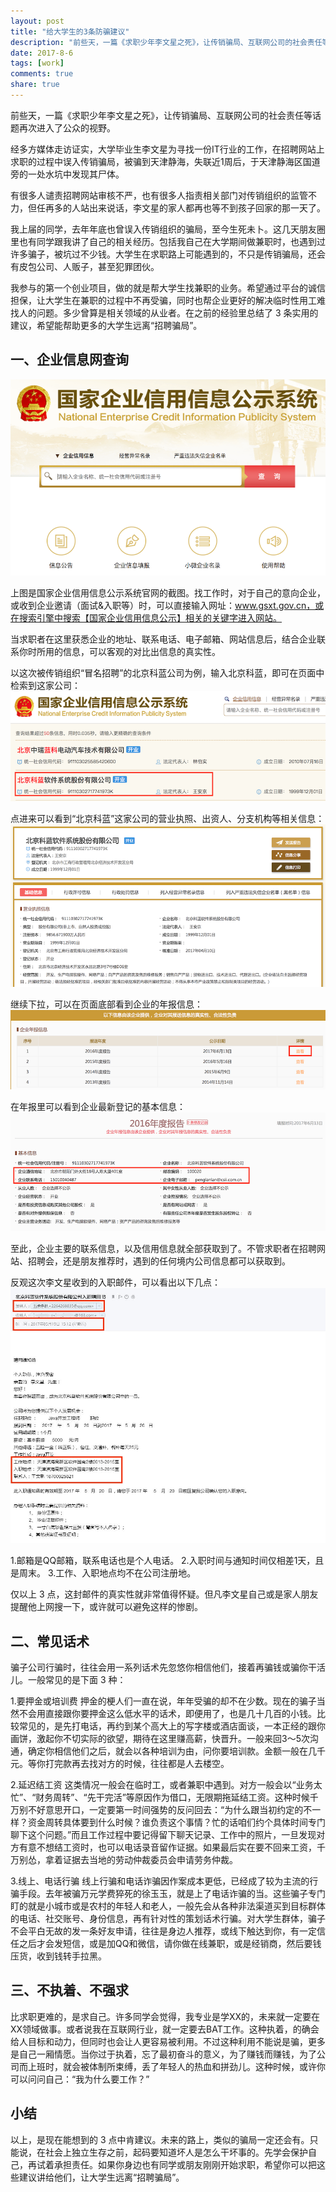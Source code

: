 ```yaml
---
layout: post
title: "给大学生的3条防骗建议"
description: "前些天，一篇《求职少年李文星之死》，让传销骗局、互联网公司的社会责任等话题再次进入了公众的视野。"
date: 2017-8-6
tags: [work]
comments: true
share: true
---
```


前些天，一篇《求职少年李文星之死》，让传销骗局、互联网公司的社会责任等话题再次进入了公众的视野。

经多方媒体走访证实，大学毕业生李文星为寻找一份IT行业的工作，在招聘网站上求职的过程中误入传销骗局，被骗到天津静海，失联近1周后，于天津静海区国道旁的一处水坑中发现其尸体。

有很多人谴责招聘网站审核不严，也有很多人指责相关部门对传销组织的监管不力，但任再多的人站出来说话，李文星的家人都再也等不到孩子回家的那一天了。

我上届的同学，去年年底也曾误入传销组织的骗局，至今生死未卜。这几天朋友圈里也有同学跟我讲了自己的相关经历。包括我自己在大学期间做兼职时，也遇到过许多骗子，被坑过不少钱。大学生在求职路上可能遇到的，不只是传销骗局，还会有皮包公司、人贩子，甚至犯罪团伙。

我参与的第一个创业项目，做的就是帮大学生找兼职的业务。希望通过平台的诚信担保，让大学生在兼职的过程中不再受骗，同时也帮企业更好的解决临时性用工难找人的问题。多少曾算是相关领域的从业者。在之前的经验里总结了 3 条实用的建议，希望能帮助更多的大学生远离“招聘骗局”。


## 一、企业信息网查询

![image](/images/2017/8-6/企业信息1.png)

上图是国家企业信用信息公示系统官网的截图。找工作时，对于自己的意向企业，或收到企业邀请（面试&入职等）时，可以直接输入网址：www.gsxt.gov.cn，或在搜索引擎中搜索【国家企业信用信息公示】相关的关键字进入网站。

当求职者在这里获悉企业的地址、联系电话、电子邮箱、网站信息后，结合企业联系你时所用的信息，可以客观的对比出信息的真实性。

以这次被传销组织“冒名招聘”的北京科蓝公司为例，输入北京科蓝，即可在页面中检索到这家公司：
![image](/images/2017/8-6/企业信息2.png)

点进来可以看到“北京科蓝”这家公司的营业执照、出资人、分支机构等相关信息：
![image](/images//2017/8-6/企业信息3.png)

继续下拉，可以在页面底部看到企业的年报信息：
![image](/images//2017/8-6/企业信息4.png)

在年报里可以看到企业最新登记的基本信息：
![image](/images//2017/8-6/企业信息5.png)

至此，企业主要的联系信息，以及信用信息就全部获取到了。不管求职者在招聘网站、招聘会，还是朋友推荐时，遇到的任何境内公司信息都可以获取到。

反观这次李文星收到的入职邮件，可以看出以下几点：
![image](/images//2017/8-6/入职邮件.png)

1.邮箱是QQ邮箱，联系电话也是个人电话。
2.入职时间与通知时间仅相差1天，且是周末。
3.工作、入职地点均不在公司注册地。

仅以上 3 点，这封邮件的真实性就非常值得怀疑。但凡李文星自己或是家人朋友提醒他上网搜一下，或许就可以避免这样的惨剧。


## 二、常见话术

骗子公司行骗时，往往会用一系列话术先忽悠你相信他们，接着再骗钱或骗你干活儿。一般常见的是下面 3 种：

1.要押金或培训费
押金的梗人们一直在说，年年受骗的却不在少数。现在的骗子当然不会用直接跟你要押金这么低水平的话术，即便用了，也是几十几百的小钱。比较常见的，是先打电话，再约到某个高大上的写字楼或酒店面谈，一本正经的跟你画饼，激起你不切实际的欲望，期待在这里赚高薪，快晋升。一般来回3～5次沟通，确定你相信他们之后，就会以各种培训为由，问你要培训款。金额一般在几千元。等你打完款再去找对方的时候，往往都是人去楼空。

2.延迟结工资
这类情况一般会在临时工，或者兼职中遇到。对方一般会以“业务太忙”、“财务周转”、“先干完活”等原因作为借口，无限期拖延结工资。这种时候千万别不好意思开口，一定要第一时间强势的反问回去：“为什么跟当初约定的不一样？资金周转具体要到什么时候？谁负责这个事情？忙的话咱们约个具体时间专门聊下这个问题。”而且工作过程中要记得留下聊天记录、工作中的照片，一旦发现对方有意不想结工资时，也可以电话录音留作证据。如果最后实在要不回来工资，千万别怂，拿着证据去当地的劳动仲裁委员会申请劳务仲裁。

3.线上、电话行骗
线上行骗和电话诈骗因作案成本更低，已经成了较为主流的行骗手段。去年被骗万元学费猝死的徐玉玉，就是上了电话诈骗的当。这些骗子专门盯的就是小城市或是农村的年轻人和老人，一般先会从各种非法渠道买到目标群体的电话、社交账号、身份信息，再有针对性的策划话术行骗。对大学生群体，骗子不会平白无故的发一条好友申请，往往是身边人推荐，或线下触达到你，有一定信任之后才会发短信，或是加QQ和微信，请你做在线兼职，或是经销商，然后要钱压货，收到钱转手拉黑。


## 三、不执着、不强求

比求职更难的，是求自己。许多同学会觉得，我专业是学XX的，未来就一定要在XX领域做事。或者说我在互联网行业，就一定要去BAT工作。这种执着，的确会给人目标和动力，但同时也会让人更容易被利用。不过这种利用不能说是骗，更多是自己一厢情愿。当你过于执着，忘了最初奋斗的意义，为了赚钱而赚钱，为了公司而上班时，就会被体制所束缚，丢了年轻人的热血和拼劲儿。这种时候，或许你可以问问自己：“我为什么要工作？”


## 小结

以上，是现在能想到的 3 点中肯建议。未来的路上，类似的骗局一定还会有。只能说，在社会上独立生存之前，起码要知道坏人是怎么干坏事的。先学会保护自己，再试着承担责任。如果你身边也有同学或朋友刚刚开始求职，希望你可以把这些建议讲给他们，让大学生远离“招聘骗局”。
